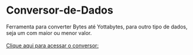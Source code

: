 # Conversor-de-Dados
Ferramenta para converter Bytes até Yottabytes, para outro tipo de dados, seja um com maior ou menor valor.<br/><br/>
[Clique aqui para acessar o conversor: ](https://marinsantos.github.io/Conversor-de-Dados/)
